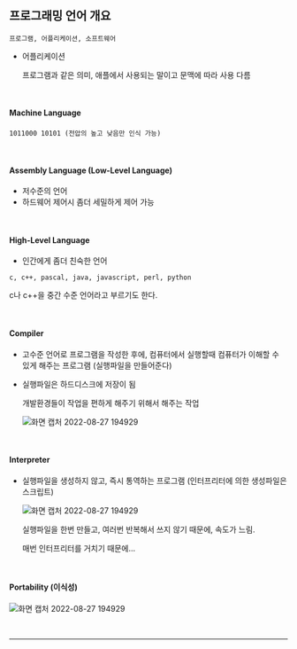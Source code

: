 ## 프로그래밍 언어 개요

```
프로그램, 어플리케이션, 소프트웨어
```

- 어플리케이션

  프로그램과 같은 의미, 애플에서 사용되는 말이고 문맥에 따라 사용 다름

<br>

#### Machine Language

```
1011000 10101 (전압의 높고 낮음만 인식 가능)
```

<br>

#### Assembly Language (Low-Level Language)

- 저수준의 언어
- 하드웨어 제어시 좀더 세밀하게 제어 가능

<br>

#### High-Level Language

- 인간에게 좀더 친숙한 언어

```
c, c++, pascal, java, javascript, perl, python
```

 c나 c++을 중간 수준 언어라고 부르기도 한다.

<br>

#### Compiler

- 고수준 언어로 프로그램을 작성한 후에, 컴퓨터에서 실행할때 컴퓨터가 이해할 수 있게 해주는 프로그램 (실행파일을 만들어준다)

- 실행파일은 하드디스크에 저장이 됨

  개발환경들이 작업을 편하게 해주기 위해서 해주는 작업

  ![화면 캡처 2022-08-27 194929](https://user-images.githubusercontent.com/89068148/187026902-81551297-9a93-4158-8891-298a37c8f2aa.png)

<br>

#### Interpreter

- 실행파일을 생성하지 않고, 즉시 통역하는 프로그램 (인터프리터에 의한 생성파일은 스크립트)

  ![화면 캡처 2022-08-27 194929](https://user-images.githubusercontent.com/89068148/187026959-b6d3ba92-c9f2-4dad-880f-c2e23f2420b3.png)

  실행파일을 한번 만들고, 여러번 반복해서 쓰지 않기 때문에, 속도가 느림.

  매번 인터프리터를 거치기 때문에...

<br>

#### Portability (이식성)

![화면 캡처 2022-08-27 194929](https://user-images.githubusercontent.com/89068148/187027102-c8789242-55c8-41b7-aac5-73f317af2fc5.png)

<br>

---

